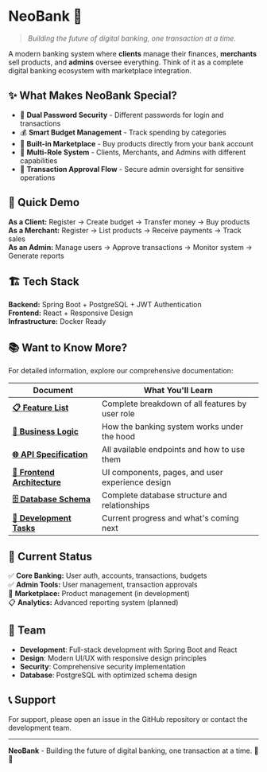 # NeoBank 🏦

> *Building the future of digital banking, one transaction at a time.*

A modern banking system where **clients** manage their finances, **merchants** sell products, and **admins** oversee everything. Think of it as a complete digital banking ecosystem with marketplace integration.

## ✨ What Makes NeoBank Special?

- 🔐 **Dual Password Security** - Different passwords for login and transactions
- 💰 **Smart Budget Management** - Track spending by categories  
- 🛒 **Built-in Marketplace** - Buy products directly from your bank account
- 👥 **Multi-Role System** - Clients, Merchants, and Admins with different capabilities
- 🎯 **Transaction Approval Flow** - Secure admin oversight for sensitive operations

## 🚀 Quick Demo

**As a Client:** Register → Create budget → Transfer money → Buy products  
**As a Merchant:** Register → List products → Receive payments → Track sales  
**As an Admin:** Manage users → Approve transactions → Monitor system → Generate reports

## 🏗️ Tech Stack

**Backend:** Spring Boot + PostgreSQL + JWT Authentication  
**Frontend:** React + Responsive Design  
**Infrastructure:** Docker Ready

## 📚 Want to Know More?

For detailed information, explore our comprehensive documentation:

| Document | What You'll Learn |
|----------|-------------------|
| **[📋 Feature List](02_feature-list.md)** | Complete breakdown of all features by user role |
| **[🔧 Business Logic](01_business-logic.md)** | How the banking system works under the hood |
| **[🌐 API Specification](03_api-spec.md)** | All available endpoints and how to use them |
| **[🎨 Frontend Architecture](04_frontend-map.md)** | UI components, pages, and user experience design |
| **[🗄️ Database Schema](06_db_schema_design.md)** | Complete database structure and relationships |
| **[📝 Development Tasks](05_tasks.md)** | Current progress and what's coming next |

## 🎯 Current Status

✅ **Core Banking:** User auth, accounts, transactions, budgets  
✅ **Admin Tools:** User management, transaction approvals  
🚧 **Marketplace:** Product management (in development)  
📋 **Analytics:** Advanced reporting system (planned)

## 👥 Team

- **Development**: Full-stack development with Spring Boot and React
- **Design**: Modern UI/UX with responsive design principles
- **Security**: Comprehensive security implementation
- **Database**: PostgreSQL with optimized schema design

## 📞 Support

For support, please open an issue in the GitHub repository or contact the development team.

---

**NeoBank** - Building the future of digital banking, one transaction at a time. 🏦✨
